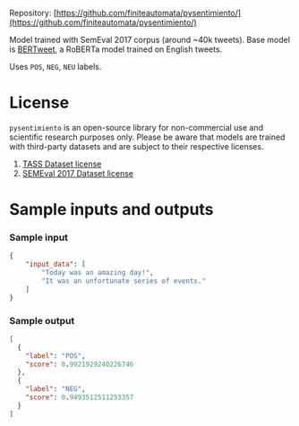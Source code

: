 Repository: [https://github.com/finiteautomata/pysentimiento/](https://github.com/finiteautomata/pysentimiento/)

Model trained with SemEval 2017 corpus (around ~40k tweets). Base model is [BERTweet](https://github.com/VinAIResearch/BERTweet), a RoBERTa model trained on English tweets.

Uses `POS`, `NEG`, `NEU` labels.

# License

`pysentimiento` is an open-source library for non-commercial use and scientific research purposes only. Please be aware that models are trained with third-party datasets and are subject to their respective licenses.

1. [TASS Dataset license](http://tass.sepln.org/tass_data/download.php)
2. [SEMEval 2017 Dataset license]()

# Sample inputs and outputs

### Sample input
```json
{
    "input_data": [
        "Today was an amazing day!",
        "It was an unfortunate series of events."
    ]
}
```

### Sample output
```json
[
  {
    "label": "POS",
    "score": 0.9921929240226746
  },
  {
    "label": "NEG",
    "score": 0.9493512511253357
  }
]
```
